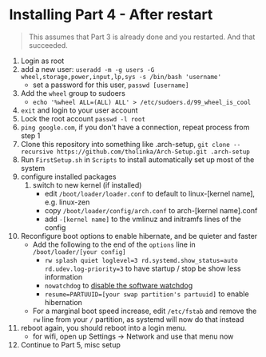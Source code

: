 # Installing Part 4 - After restart

> This assumes that Part 3 is already done and you restarted.    And that succeeded.

1. Login as root
1. add a new user: ```useradd -m -g users -G wheel,storage,power,input,lp,sys -s /bin/bash 'username'```
    * set a password for this user, ```passwd [username]```
1. Add the ```wheel``` group to sudoers
    * ```echo '%wheel ALL=(ALL) ALL' > /etc/sudoers.d/99_wheel_is_cool```
1. ```exit``` and login to your user account
1. Lock the root account `passwd -l root`
1. ```ping google.com```, if you don't have a connection, repeat process from step 1
1. Clone this repository into something like .arch-setup, ```git clone --recursive https://github.com/tholinka/Arch-Setup.git .arch-setup```
1. Run ```FirstSetup.sh``` in ```Scripts``` to install automatically set up most of the system
1. configure installed packages
    1. switch to new kernel (if installed)
        * edit ```/boot/loader/loader.conf``` to default to linux-[kernel name], e.g. linux-zen
        * copy ```/boot/loader/config/arch.conf``` to arch-[kernel name].conf
        * add ```-[kernel name]``` to the vmlinuz and initramfs lines of the config
1. Reconfigure boot options to enable hibernate, and be quieter and faster
    * Add the following to the end of the ```options``` line in ```/boot/loader/[your config]```
        * ```rw splash quiet loglevel=3 rd.systemd.show_status=auto rd.udev.log-priority=3``` to have startup / stop be show less information
        * ```nowatchdog``` to [disable the software watchdog](https://wiki.archlinux.org/index.php/Improving_performance#Watchdogs)
        * ```resume=PARTUUID=[your swap partition's partuuid]``` to enable hibernation
    * For a marginal boot speed increase, edit ```/etc/fstab``` and remove the ```rw``` line from your ```/``` partition, as systemd will now do that instead
1. reboot again, you should reboot into a login menu.
    * for wifi, open up Settings -> Network and use that menu now
1. Continue to Part 5, misc setup
